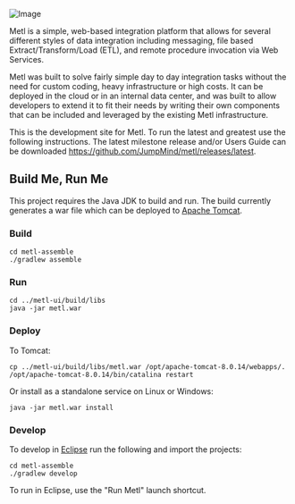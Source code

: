 ![Image](metl-ui/src/main/webapp/VAADIN/themes/apptheme/favicon.ico?raw=true)

Metl is a simple, web-based integration platform that allows for several different styles of data integration including messaging, file based Extract/Transform/Load (ETL), and remote procedure invocation via Web Services. 

Metl was built to solve fairly simple day to day integration tasks without the need for custom coding, heavy infrastructure or high costs. It can be deployed in the cloud or in an internal data center, and was built to allow developers to extend it to fit their needs by writing their own components that can be included and leveraged by the existing Metl infrastructure.

This is the development site for Metl.  To run the latest and greatest use the following instructions.  The latest milestone release and/or Users Guide can be downloaded  https://github.com/JumpMind/metl/releases/latest.

## Build Me, Run Me

This project requires the Java JDK to build and run.  The build currently generates a war file 
which can be deployed to [Apache Tomcat](http://tomcat.apache.org).

### Build
~~~~~
cd metl-assemble
./gradlew assemble
~~~~~

### Run
~~~~~
cd ../metl-ui/build/libs
java -jar metl.war
~~~~~

### Deploy

To Tomcat:
~~~~~
cp ../metl-ui/build/libs/metl.war /opt/apache-tomcat-8.0.14/webapps/.
/opt/apache-tomcat-8.0.14/bin/catalina restart
~~~~~

Or install as a standalone service on Linux or Windows:
~~~~~
java -jar metl.war install
~~~~~


### Develop
To develop in [Eclipse](http://eclipse.org) run the following and import the projects:
~~~~~
cd metl-assemble
./gradlew develop
~~~~~

To run in Eclipse, use the "Run Metl" launch shortcut.
